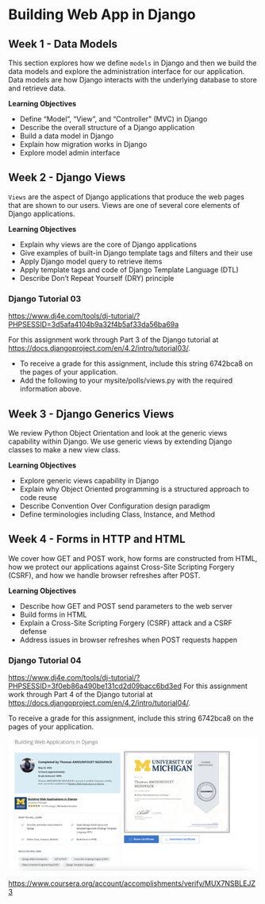 
# Building Web App in Django 

## Week 1 - Data Models 
This section explores how we define `models` in Django and then we build the data models and explore the administration interface for our application. Data models are how Django interacts with the underlying database to store and retrieve data.

**Learning Objectives**
- Define “Model”, “View”, and “Controller” (MVC) in Django
- Describe the overall structure of a Django application
- Build a data model in Django
- Explain how migration works in Django
- Explore model admin interface


## Week 2 - Django Views
`Views` are the aspect of Django applications that produce the web pages that are shown to our users. Views are one of several core elements of Django applications.

**Learning Objectives** 
- Explain why views are the core of Django applications
- Give examples of built-in Django template tags and filters and their use
- Apply Django model query to retrieve items
- Apply template tags and code of Django Template Language (DTL)
- Describe Don’t Repeat Yourself (DRY) principle

### Django Tutorial 03
https://www.dj4e.com/tools/dj-tutorial/?PHPSESSID=3d5afa4104b9a32f4b5af33da56ba69a 

For this assignment work through Part 3 of the Django tutorial at https://docs.djangoproject.com/en/4.2/intro/tutorial03/.

- To receive a grade for this assignment, include this string 6742bca8 on the pages of your application.
- Add the following to your mysite/polls/views.py with the required information above.


## Week 3 - Django Generics Views
We review Python Object Orientation and look at the generic views capability within Django. We use generic views by extending Django classes to make a new view class.

**Learning Objectives**
- Explore generic views capability in Django
- Explain why Object Oriented programming is a structured approach to code reuse
- Describe Convention Over Configuration design paradigm
- Define terminologies including Class, Instance, and Method


## Week 4 - Forms in HTTP and HTML
We cover how GET and POST work, how forms are constructed from HTML, how we protect our applications against Cross-Site Scripting Forgery (CSRF), and how we handle browser refreshes after POST.

**Learning Objectives**
- Describe how GET and POST send parameters to the web server
- Build forms in HTML
- Explain a Cross-Site Scripting Forgery (CSRF) attack and a CSRF defense
- Address issues in browser refreshes when POST requests happen

### Django Tutorial 04
https://www.dj4e.com/tools/dj-tutorial/?PHPSESSID=3f0eb86a490be131cd2d09bacc6bd3ed 
For this assignment work through Part 4 of the Django tutorial at https://docs.djangoproject.com/en/4.2/intro/tutorial04/.

To receive a grade for this assignment, include this string 6742bca8 on the pages of your application.


![Certificate](course-2_building-apps-django_certificate.png)

https://www.coursera.org/account/accomplishments/verify/MUX7NSBLEJZ3 

